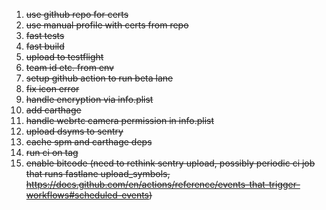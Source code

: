 1. ~~use github repo for certs~~
1. ~~use manual profile with certs from repo~~
1. ~~fast tests~~
1. ~~fast build~~
1. ~~upload to testflight~~
1. ~~team id etc. from env~~
1. ~~setup github action to run beta lane~~
1. ~~fix icon error~~
1. ~~handle encryption via info.plist~~
1. ~~add carthage~~
1. ~~handle webrtc camera permission in info.plist~~
1. ~~upload dsyms to sentry~~
1. ~~cache spm and carthage deps~~
1. ~~run ci on tag~~
1. ~~enable bitcode (need to rethink sentry upload, possibly periodic ci job that runs fastlane upload_symbols, https://docs.github.com/en/actions/reference/events-that-trigger-workflows#scheduled-events)~~
